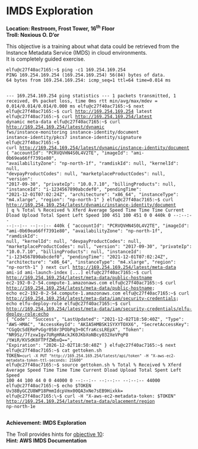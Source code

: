 <h1 id="imds-exploration">IMDS Exploration</h1>
<p><strong>Location: Restroom, Frost Tower, 16<sup>th</sup> Floor</strong><br>
<strong>Troll: Noxious O. D’or</strong></p>
<p>This objective is a training about what data could be retrieved from the Instance Metadata Service (IMDS) in cloud environments.<br>
It is completely guided exercise.</p>
<pre><code>elfu@c27f40ac7165:~$ ping -c1 169.254.169.254
PING 169.254.169.254 (169.254.169.254) 56(84) bytes of data.
64 bytes from 169.254.169.254: icmp_seq=1 ttl=64 time=0.014 ms

--- 169.254.169.254 ping statistics ---
1 packets transmitted, 1 received, 0% packet loss, time 0ms
rtt min/avg/max/mdev = 0.014/0.014/0.014/0.000 ms
elfu@c27f40ac7165:\~$ next
elfu@c27f40ac7165:\~$ curl http://169.254.169.254
latest
elfu@c27f40ac7165:\~$ curl http://169.254.169.254/latest
dynamic
meta-data
elfu@c27f40ac7165:\~$ curl http://169.254.169.254/latest/dynamic
fws/instance-monitoring
instance-identity/document
instance-identity/pkcs7
instance-identity/signature
elfu@c27f40ac7165:\~$ curl http://169.254.169.254/latest/dynamic/instance-identity/document
{
        "accountId": "PCRVQVHN4S0L4V2TE",
        "imageId": "ami-0b69ea66ff7391e80",
        "availabilityZone": "np-north-1f",
        "ramdiskId": null,
        "kernelId": null,
        "devpayProductCodes": null,
        "marketplaceProductCodes": null,
        "version": "2017-09-30",
        "privateIp": "10.0.7.10",
        "billingProducts": null,
        "instanceId": "i-1234567890abcdef0",
        "pendingTime": "2021-12-01T07:02:24Z",
        "architecture": "x86_64",
        "instanceType": "m4.xlarge",
        "region": "np-north-1"
}
elfu@c27f40ac7165:\~$ curl http://169.254.169.254/latest/dynamic/instance-identity/document | q
% Total % Received % Xferd Average Speed Time Time Time Current
Dload Upload Total Spent Left Speed
100 451 100 451 0 0 440k 0 --:--:-- --:--:-- --:--:-- 440k
{
        "accountId": "PCRVQVHN4S0L4V2TE",
        "imageId": "ami-0b69ea66ff7391e80",
        "availabilityZone": "np-north-1f",
        "ramdiskId": null,
        "kernelId": null,
        "devpayProductCodes": null,
        "marketplaceProductCodes": null,
        "version": "2017-09-30",
        "privateIp": "10.0.7.10",
        "billingProducts": null,
        "instanceId": "i-1234567890abcdef0",
        "pendingTime": "2021-12-01T07:02:24Z",
        "architecture": "x86_64",
        "instanceType": "m4.xlarge",
        "region": "np-north-1"
}
next
curl http://169.254.169.254/latest/meta-data
ami-id
ami-launch-index
[...]
elfu@c27f40ac7165:\~$ curl http://169.254.169.254/latest/meta-data/public-hostname
ec2-192-0-2-54.compute-1.amazonaws.com
elfu@c27f40ac7165:\~$ curl http://169.254.169.254/latest/meta-data/public-hostname; echo
ec2-192-0-2-54.compute-1.amazonaws.com
elfu@c27f40ac7165:\~$ curl http://169.254.169.254/latest/meta-data/iam/security-credentials; echo
elfu-deploy-role
elfu@c27f40ac7165:\~$ curl http://169.254.169.254/latest/meta-data/iam/security-credentials/elfu-deploy-role;echo
{
        "Code": "Success",
        "LastUpdated": "2021-12-02T18:50:40Z",
        "Type": "AWS-HMAC",
        "AccessKeyId": "AKIA5HMBSK1SYXYTOXX6",
        "SecretAccessKey": "CGgQcSdERePvGgr058r3PObPq3+0CfraKcsLREpX",
        "Token": "NR9Sz/7fzxwIgv7URgHRAckJK0JKbXoNBcy032XeVPqP8        /tWiR/KVSdK8FTPfZWbxQ==",
        "Expiration": "2026-12-02T18:50:40Z"
}
elfu@c27f40ac7165:\~$ next
elfu@c27f40ac7165:\~$ cat gettoken.sh
TOKEN=`curl -X PUT "http://169.254.169.254/latest/api/token" -H "X-aws-ec2-metadata-token-ttl-seconds: 21600"`
elfu@c27f40ac7165:\~$ source gettoken.sh
% Total % Received % Xferd Average Speed Time Time Time Current
Dload Upload Total Spent Left Speed
100 44 100 44 0 0 44000 0 --:--:-- --:--:-- --:--:-- 44000
elfu@c27f40ac7165:\~$ echo $TOKEN
Uv38ByGCZU8WP18PmmIdcpVmx00QA3xNe7sEB9Hixkk=
elfu@c27f40ac7165:\~$ curl -H "X-aws-ec2-metadata-token: $TOKEN" http://169.254.169.254/latest/meta-data/placement/region
np-north-1e
</code></pre>
<p><strong>Achievement: IMDS Exploration</strong></p>
<p>The Troll provides hints for <a href="https://github.com/joergschwarzwaelder/hhc2021/tree/master/Objective-10">objective 10</a>:<br>
<strong>Hint: AWS IMDS Documentation</strong></p>

